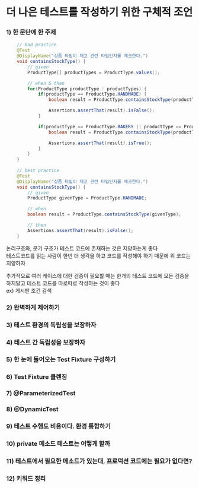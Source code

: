 # 더 나은 테스트를 작성하기 위한 구체적 조언
### 1) 한 문단에 한 주제 
```java
    // bad practice
	@Test
	@DisplayName("상품 타입이 재고 관련 타입인지를 체크한다.")
	void containsStockType() {
	    // given
		ProductType[] productTypes = ProductType.values();

		// when & then
		for(ProductType productType : productTypes) {
			if(productType == ProductType.HANDMADE) {
				boolean result = ProductType.containsStockType(productType);

				Assertions.assertThat(result).isFalse();
			}

			if(productType == ProductType.BAKERY || productType == ProductType.BOTTLE) {
				boolean result = ProductType.containsStockType(productType);

				Assertions.assertThat(result).isTrue();
			}
		}
	}
	
	// best practice
	@Test
	@DisplayName("상품 타입이 재고 관련 타입인지를 체크한다.")
	void containsStockType() {
		// given
		ProductType givenType = ProductType.HANDMADE;

		// when
		boolean result = ProductType.containsStockType(givenType);

		// then
		Assertions.assertThat(result).isFalse();
	}
```

논리구조와, 분기 구조가 테스트 코드에 존재하는 것은 지양하는게 좋다 <br>
테스트코드를 읽는 사람이 한번 더 생각을 하고 코드를 작성해야 하기 때문에 위 코드는 지양하자<br>

추가적으로 여러 케이스에 대한 검증이 필요할 때는 한개의 테스트 코드에 모든 검증을 하지말고 테스트 코드를 따로따로 작성하는 것이 좋다 <br>
ex) 게시판 조건 검색

### 2) 완벽하게 제어하기


### 3) 테스트 환경의 독립성을 보장하자

### 4) 테스트 간 독립성을 보장하자

### 5) 한 눈에 들어오는 Test Fixture 구성하기

### 6) Test Fixture 클렌징

### 7) @ParameterizedTest

### 8) @DynamicTest

### 9) 테스트 수행도 비용이다. 환경 통합하기

### 10) private 메소드 테스트는 어떻게 할까

### 11) 테스트에서 필요한 메소드가 있는대, 프로덕션 코드에는 필요가 없다면?

### 12) 키워드 정리